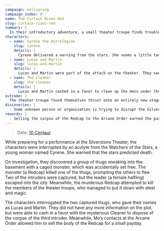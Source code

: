 ```yaml
---
campaign: wellspring
campaign_index: 0
name: The Curtain Rises Red
slug: curtain-rises-red
summary: |
  In their introductory adventure, a small theater troupe finds trouble come to them. After a mysterious emissary from the Watchers of the Stars brings a warning of danger, the party discovers a sinister force lurking beneath the theater.
characters:
  - name: Cyrene the Astrologian
    slug: cyrene
    details: |
      Cyrene delivered a warning from the stars. She seems a little too naïve for adventuring, though...
  - name: Lucas and Martin
    slug: lucas-and-martin
    details: |
      Lucas and Martin were part of the attack on the theater. They seem to genuinely regret their involvement, and have been helping out for free to make up for it.
  - name: The Cleaner
    slug: the-cleaner
    details: |
      Lucas and Martin cashed in a favor to clean up the mess under the theater before the authorities became involved.
outcome: |
  The theater troupe found themselves thrust onto an entirely new stage.
discoveries: |
  - Some unknown person or organization is trying to disrupt the Silverstone Theater.
rewards: |
  - Selling the corpse of the Redcap to the Arcane Order earned the party 25 gp each.
---
```


> Date: [10 Centaur]({{site.baseurl}}/campaigns/wellspring/adventures#spring-2258)

While preparing for a performance at the Silverstone Theater, the characters were interrupted by an acolyte from the Watchers of the Stars, a young woman named Cyrene. She warned that the stars predicted death.

On investigation, they discovered a group of thugs sneaking into the basement with a caged monster, which was accidentally set free. The monster (a Redcap) killed one of the thugs, prompting the others to flee. Two of the intruders were captured, but the leader (a female halfling) escaped into the city. Meanwhile, the murderous Redcap attempted to kill the members of the theater troupe, who managed to put it down with steel and magic.

The characters interrogated the two captured thugs, who gave their names as Lucas and Martin. They did not have any more information on the plot, but were able to cash in a favor with the mysterious Cleaner to dispose of the corpse of the third intruder. Meanwhile, Mo’s contacts at the Arcane Order allowed him to sell the body of the Redcap for a small payday.
